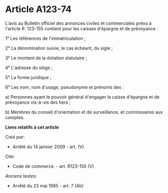 # Article A123-74

L'avis au Bulletin officiel des annonces civiles et commerciales prévu à l'article R. 123-155 contient pour les caisses
d'épargne et de prévoyance : 

1° Les références de l'immatriculation ; 

2° La dénomination suivie, le cas échéant, du sigle ; 

3° Le montant de la dotation statutaire ; 

4° L'adresse du siège ; 

5° La forme juridique ; 

6° Les nom, nom d'usage, pseudonyme et prénoms des : 

a) Personnes ayant le pouvoir général d'engager la caisse d'épargne et de prévoyance vis-à-vis des tiers ; 

b) Membres du conseil d'orientation et de surveillance, et commissaires aux comptes.

**Liens relatifs à cet article**

_Créé par_:

  - Arrêté du 14 janvier 2009 - art. (V)

_Cite_:

  - Code de commerce. - art. R123-155 (V)

_Anciens textes_:

  - Arrêté du 23 mai 1985 - art. 7 (Ab)
